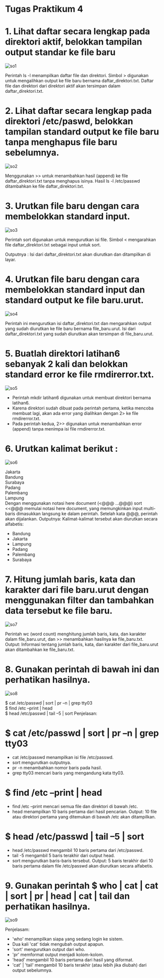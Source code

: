 # Tugas Praktikum 4

# 1. Lihat daftar secara lengkap pada direktori aktif, belokkan tampilan output standar ke file baru
![so1](https://github.com/user-attachments/assets/52390658-250d-44c7-962d-737f5b2d8665)

Perintah ls -l menampilkan daftar file dan direktori. Simbol > digunakan untuk mengalihkan output ke file baru bernama daftar_direktori.txt. 
Daftar file dan direktori dari direktori aktif akan tersimpan dalam daftar_direktori.txt.

# 2. Lihat daftar secara lengkap pada direktori /etc/paswd, belokkan tampilan standard output ke file baru tanpa menghapus file baru sebelumnya.
![so2](https://github.com/user-attachments/assets/4bcea3d6-d9b1-464c-836f-07f4eff01539)

Menggunakan >> untuk menambahkan hasil (append) ke file daftar_direktori.txt tanpa menghapus isinya.
Hasil ls -l /etc/passwd ditambahkan ke file daftar_direktori.txt.

# 3. Urutkan file baru dengan cara membelokkan standard input.  
![so3](https://github.com/user-attachments/assets/540c4cc3-9a4c-4c9e-8ac3-74dedae8dde1)

Perintah sort digunakan untuk mengurutkan isi file. Simbol < mengarahkan file daftar_direktori.txt sebagai input untuk sort.

Outputnya :
Isi dari daftar_direktori.txt akan diurutkan dan ditampilkan di layar.

# 4. Urutkan file baru dengan cara membelokkan standard input dan standard output ke file baru.urut. 
![so4](https://github.com/user-attachments/assets/54312381-1433-4af0-8c9e-95059ff3ddb7)

Perintah ini mengurutkan isi daftar_direktori.txt dan mengarahkan output yang sudah diurutkan ke file baru bernama file_baru.urut.
Isi dari daftar_direktori.txt yang sudah diurutkan akan tersimpan di file_baru.urut.

# 5. Buatlah direktori latihan6 sebanyak 2 kali dan belokkan standard error ke file rmdirerror.txt.  
![so5](https://github.com/user-attachments/assets/bbc5a956-bb46-46ac-b71f-e5ad87f15f98)

- Perintah mkdir latihan6 digunakan untuk membuat direktori bernama latihan6.
- Karena direktori sudah dibuat pada perintah pertama, ketika mencoba membuat lagi, akan ada error yang dialihkan dengan 2> ke file rmdirerror.txt.
- Pada perintah kedua, 2>> digunakan untuk menambahkan error (append) tanpa menimpa isi file rmdirerror.txt.

# 6. Urutkan kalimat berikut :  
![so6](https://github.com/user-attachments/assets/425090bd-1fd7-44e3-b7ad-2efdded662d0)

Jakarta  
     Bandung  
     Surabaya  
     Padang  
     Palembang  
     Lampung  
     Dengan menggunakan notasi here document (<@@@ …@@@) 
sort <<@@@ memulai notasi here document, yang memungkinkan input multi-baris dimasukkan langsung ke dalam perintah. Setelah kata @@@, perintah akan dijalankan.
Outputnya:
Kalimat-kalimat tersebut akan diurutkan secara alfabetis:
- Bandung
- Jakarta
- Lampung
- Padang
- Palembang
- Surabaya


# 7. Hitung jumlah baris, kata dan karakter dari file baru.urut dengan menggunakan filter dan tambahkan data tersebut ke file baru. 
![so7](https://github.com/user-attachments/assets/74ee542d-83f1-4ba8-8220-f2340473463f)

Perintah wc (word count) menghitung jumlah baris, kata, dan karakter dalam file_baru.urut, dan >> menambahkan hasilnya ke file_baru.txt.
Output:
Informasi tentang jumlah baris, kata, dan karakter dari file_baru.urut akan ditambahkan ke file_baru.txt.

# 8. Gunakan perintah di bawah ini dan perhatikan hasilnya. 
![so8](https://github.com/user-attachments/assets/421ff33d-af2b-4dae-b87a-351af2fd51b7)

$ cat /etc/passwd | sort | pr –n | grep tty03  
$ find /etc –print | head  
$ head /etc/passwd | tail –5 | sort 
Penjelasan:      
# $ cat /etc/passwd | sort | pr –n | grep tty03
- cat /etc/passwd menampilkan isi file /etc/passwd.
- sort mengurutkan outputnya.
- pr -n menambahkan nomor baris pada hasil.
- grep tty03 mencari baris yang mengandung kata tty03.

# $ find /etc –print | head
- find /etc –print mencari semua file dan direktori di bawah /etc.
- head menampilkan 10 baris pertama dari hasil pencarian.
Output:
10 file atau direktori pertama yang ditemukan di bawah /etc akan ditampilkan.

# $ head /etc/passwd | tail –5 | sort
- head /etc/passwd mengambil 10 baris pertama dari /etc/passwd.
- tail -5 mengambil 5 baris terakhir dari output head.
- sort mengurutkan baris-baris tersebut.
Output:
5 baris terakhir dari 10 baris pertama dalam file /etc/passwd akan diurutkan secara alfabetis.

# 9. Gunakan perintah $ who | cat | cat | sort | pr | head | cat | tail dan perhatikan hasilnya.  
![so9](https://github.com/user-attachments/assets/498dd06e-c080-4efe-ac41-2fc1aacc27fd)

Penjelasam:
-  'who' menampilkan siapa yang sedang login ke sistem.
- Dua kali 'cat' tidak mengubah output apapun.
- 'sort' mengurutkan output dari who.
- 'pr' memformat output menjadi kolom-kolom.
- 'head' mengambil 10 baris pertama dari hasil yang diformat.
- 'cat' | 'tail' mengambil 10 baris terakhir (atau lebih jika diubah) dari output sebelumnya.
